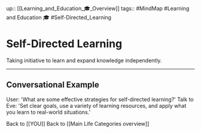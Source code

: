up:: [[Learning_and_Education_🎓_Overview]]
tags:: #MindMap #Learning and Education 🎓 #Self-Directed_Learning

# Self-Directed Learning

Taking initiative to learn and expand knowledge independently.

---
## Conversational Example
User: 'What are some effective strategies for self-directed learning?'
Talk to Eve: 'Set clear goals, use a variety of learning resources, and apply what you learn to real-world situations.'

Back to [[YOU]]
Back to [[Main Life Categories overview]]
